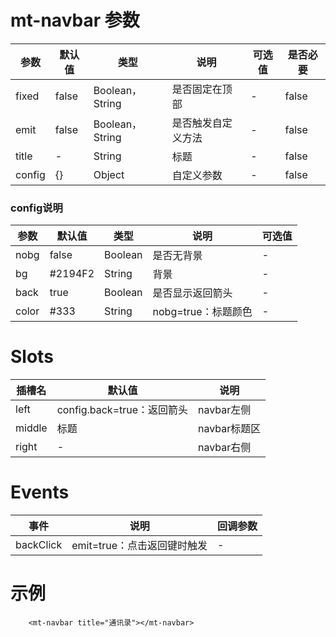 # mt-navbar 参数
| 参数  | 默认值  | 类型    | 说明             | 可选值 |是否必要|
| ----- | ------- | ------- | ---------------- | ------ | ------ |
| fixed | false   | Boolean，String | 是否固定在顶部   | -      | false        |
| emit  | false   | Boolean，String | 是否触发自定义方法   | -      | false        |
| title | -    | String  | 标题       | -      | false        |
| config   | {}      | Object          | 自定义参数        | -                | false|


### config说明
| 参数  | 默认值  | 类型    | 说明                | 可选值 |  
| ----- | ------- | ------- | ------------------- | ------ | 
| nobg  | false   | Boolean | 是否无背景          | -      |   
| bg    | #2194F2 | String  | 背景                | -      |  
| back  | true    | Boolean | 是否显示返回箭头    | -      |    
| color | #333    | String  | nobg=true：标题颜色 | -      |   



# Slots
| 插槽名 | 默认值                     | 说明         |
| ------ | -------------------------- | ------------ |
| left   | config.back=true：返回箭头 | navbar左侧   |
| middle | 标题                       | navbar标题区 |
| right  | -                          | navbar右侧             |


# Events
| 事件  | 说明           | 回调参数 |
| ----- | -------------- | -------- |
| backClick | emit=true：点击返回键时触发 | -         |


# 示例
```
	<mt-navbar title="通讯录"></mt-navbar>
```
